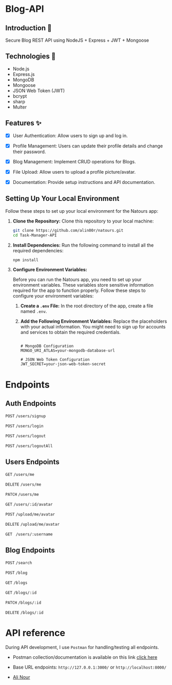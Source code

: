 ﻿# Blog-API
  
## Introduction 🌟
Secure Blog REST API using NodeJS + Express + JWT + Mongoose

## Technologies 🚀

- Node.js
- Express.js
- MongoDB
- Mongoose
- JSON Web Token (JWT)
- bcrypt
- sharp
- Multer

## Features ✨

- [x] User Authentication: Allow users to sign up and log in.
- [x] Profile Management: Users can update their profile details and change their password.
- [x] Blog Management: Implement CRUD operations for Blogs.
- [x] File Upload: Allow users to upload a profile picture/avatar.
- [x] Documentation: Provide setup instructions and API documentation.


## Setting Up Your Local Environment

Follow these steps to set up your local environment for the Natours app:

1. **Clone the Repository:**
   Clone this repository to your local machine:
   ```bash
   git clone https://github.com/alin00r/natours.git
   cd Task-Manager-API
   ```
2. **Install Dependencies:**
   Run the following command to install all the required dependencies:
   ```bash
   npm install
   ```
3. **Configure Environment Variables:**

   Before you can run the Natours app, you need to set up your environment variables. These variables store sensitive information required for the app to function properly. Follow these steps to configure your environment variables:

   1. **Create a `.env` File:**
      In the root directory of the app, create a file named `.env`.

   2. **Add the Following Environment Variables:**
      Replace the placeholders with your actual information. You might need to sign up for accounts and services to obtain the required credentials.

      ```dotenv

      # MongoDB Configuration
      MONGO_URI_ATLAS=your-mongodb-database-url

      # JSON Web Token Configuration
      JWT_SECRET=your-json-web-token-secret

      ```
# Endpoints
## Auth Endpoints
```POST``` ```/users/signup```

```POST``` ```/users/login```

```POST``` ```/users/logout```

```POST``` ```/users/logoutAll```
## Users Endpoints
```GET``` ```/users/me```

```DELETE``` ```/users/me```

```PATCH``` ```/users/me```

```GET``` ```/users/:id/avatar```

```POST``` ```/upload/me/avatar```

```DELETE``` ```/upload/me/avatar```

```GET``` ``` /users/:username```
## Blog Endpoints
```POST``` ```/search```

```POST``` ```/blog```

```GET``` ```/blogs```

```GET``` ```/blogs/:id```

```PATCH``` ```/blogs/:id```

```DELETE``` ```/blogs/:id```



# API reference

During API development, I use `Postman` for handling/testing all endpoints.

- Postman collection/documentation is available on this link [click here](https://documenter.getpostman.com/view/28708948/2sA2r53QcQ)
- Base URL endpoints: `http://127.0.0.1:3000/` or `http://localhost:8000/`



- [Ali Nour](https://github.com/alin00r)
